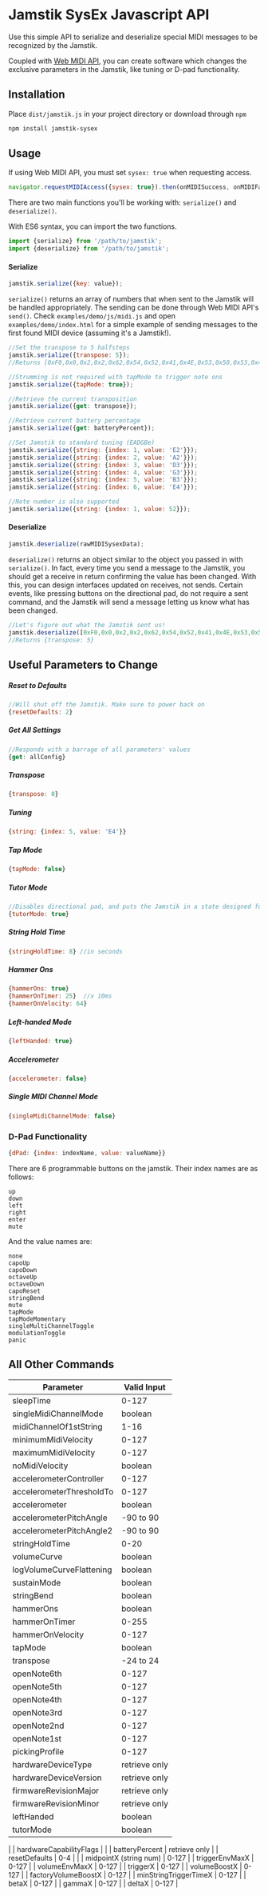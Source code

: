 # Jamstik SysEx Javascript API

Use this simple API to serialize and deserialize special MIDI messages to be recognized by the Jamstik.

Coupled with [Web MIDI API](https://webaudio.github.io/web-midi-api/), you can create software which changes the exclusive parameters in the Jamstik, like tuning or D-pad functionality.

## Installation

Place ```dist/jamstik.js``` in your project directory or download through ```npm```

```bash
npm install jamstik-sysex
```
## Usage

If using Web MIDI API, you must set ```sysex: true``` when requesting access.

```javascript
navigator.requestMIDIAccess({sysex: true}).then(onMIDISuccess, onMIDIFailure);
```

There are two main functions you'll be working with: ```serialize()``` and ```deserialize()```.

With ES6 syntax, you can import the two functions.

```javascript
import {serialize} from '/path/to/jamstik';
import {deserialize} from '/path/to/jamstik';
```

#### Serialize

```javascript
jamstik.serialize({key: value});
```
```serialize()``` returns an array of numbers that when sent to the Jamstik will be handled appropriately.  The sending can be done through Web MIDI API's ```send()```.  Check ```examples/demo/js/midi.js``` and open ```examples/demo/index.html``` for a simple example of sending messages to the first found MIDI device (assuming it's a Jamstik!).


```javascript
//Set the transpose to 5 halfsteps
jamstik.serialize({transpose: 5});
//Returns [0xF0,0x0,0x2,0x2,0x62,0x54,0x52,0x41,0x4E,0x53,0x50,0x53,0x45,0x6,0x0,0x1,0x20,0x10,0xF7]

//Strumming is not required with tapMode to trigger note ons
jamstik.serialize({tapMode: true});

//Retrieve the current transposition
jamstik.serialize({get: transpose});

//Retrieve current battery percentage
jamstik.serialize({get: batteryPercent});

//Set Jamstik to standard tuning (EADGBe)
jamstik.serialize({string: {index: 1, value: 'E2'}});
jamstik.serialize({string: {index: 2, value: 'A2'}});
jamstik.serialize({string: {index: 3, value: 'D3'}});
jamstik.serialize({string: {index: 4, value: 'G3'}});
jamstik.serialize({string: {index: 5, value: 'B3'}});
jamstik.serialize({string: {index: 6, value: 'E4'}});

//Note number is also supported
jamstik.serialize({string: {index: 1, value: 52}});
```

#### Deserialize

```javascript
jamstik.deserialize(rawMIDISysexData);
```

```deserialize()``` returns an object similar to the object you passed in with ```serialize()```.  In fact, every time you send a message to the Jamstik, you should get a receive in return confirming the value has been changed. With this, you can design interfaces updated on receives, not sends. Certain events, like pressing buttons on the directional pad, do not require a sent command, and the Jamstik will send a message letting us know what has been changed.

```javascript
//Let's figure out what the Jamstik sent us!
jamstik.deserialize([0xF0,0x0,0x2,0x2,0x62,0x54,0x52,0x41,0x4E,0x53,0x50,0x53,0x45,0x6,0x0,0x1,0x20,0x10,0xF7]);
//Returns {transpose: 5}
```

## Useful Parameters to Change

##### Reset to Defaults
```javascript
//Will shut off the Jamstik. Make sure to power back on
{resetDefaults: 2}
```

##### Get All Settings
```javascript
//Responds with a barrage of all parameters' values
{get: allConfig}
```

##### Transpose
```javascript
{transpose: 0}
```

##### Tuning
```javascript
{string: {index: 5, value: 'E4'}}
```
##### Tap Mode
```javascript
{tapMode: false}
```

##### Tutor Mode
```javascript
//Disables directional pad, and puts the Jamstik in a state designed for the beginner
{tutorMode: true}
```

##### String Hold Time
```javascript
{stringHoldTime: 8} //in seconds
```

##### Hammer Ons
```javascript
{hammerOns: true}
{hammerOnTimer: 25}  //x 10ms
{hammerOnVelocity: 64}
```

##### Left-handed Mode
```javascript
{leftHanded: true}
```

##### Accelerometer
```javascript
{accelerometer: false}
```
##### Single MIDI Channel Mode
```javascript
{singleMidiChannelMode: false}
```

### D-Pad Functionality
```javascript
{dPad: {index: indexName, value: valueName}}
```

There are 6 programmable buttons on the jamstik.  Their index names are as follows:
```
up
down
left
right
enter
mute
```

And the value names are:
```
none
capoUp
capoDown
octaveUp
octaveDown
capoReset
stringBend
mute
tapMode
tapModeMomentary
singleMultiChannelToggle
modulationToggle
panic
```

## All Other Commands
| Parameter | Valid Input |
| --- | --- |
| sleepTime | 0-127 |
| singleMidiChannelMode | boolean |
| midiChannelOf1stString | 1-16 |
| minimumMidiVelocity | 0-127 |
| maximumMidiVelocity | 0-127 |
| noMidiVelocity | boolean |
| accelerometerController | 0-127 |
| accelerometerThresholdTo | 0-127 |
| accelerometer | boolean |
| accelerometerPitchAngle | -90 to 90 |
| accelerometerPitchAngle2 | -90 to 90 |
| stringHoldTime | 0-20 |
| volumeCurve | boolean |
| logVolumeCurveFlattening | boolean |
| sustainMode | boolean |
| stringBend | boolean |
| hammerOns | boolean |
| hammerOnTimer | 0-255 |
| hammerOnVelocity | 0-127 |
| tapMode | boolean |
| transpose | -24 to 24 |
| openNote6th | 0-127 |
| openNote5th | 0-127 |
| openNote4th | 0-127 |
| openNote3rd | 0-127 |
| openNote2nd | 0-127 |
| openNote1st |0-127  |
| pickingProfile | 0-127 |
| hardwareDeviceType | retrieve only |
| hardwareDeviceVersion | retrieve only |
| firmwareRevisionMajor | retrieve only |
| firmwareRevisionMinor | retrieve only |
| leftHanded | boolean |
| tutorMode | boolean |
| 
| hardwareCapabilityFlags |  |
| batteryPercent | retrieve only |
| resetDefaults | 0-4 |
| 
| midpointX (string num) | 0-127 |
| triggerEnvMaxX | 0-127 |
|  volumeEnvMaxX | 0-127 |
| triggerX | 0-127 |
| volumeBoostX | 0-127 |
| factoryVolumeBoostX | 0-127 |
| minStringTriggerTimeX | 0-127 |
| betaX | 0-127 |
| gammaX | 0-127 |
| deltaX | 0-127 |
